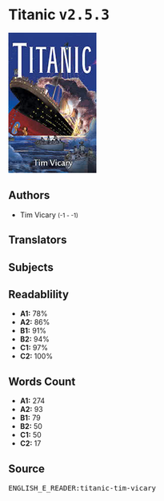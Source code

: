 # Titanic <kbd>v2.5.3</kbd>

![](./cover.medium.jpg "")

## Authors


 - Tim Vicary <small>(-1 - -1)</small>

## Translators



## Subjects



## Readablility


 - **A1:** 78%
 - **A2:** 86%
 - **B1:** 91%
 - **B2:** 94%
 - **C1:** 97%
 - **C2:** 100%

## Words Count


 - **A1:** 274
 - **A2:** 93
 - **B1:** 79
 - **B2:** 50
 - **C1:** 50
 - **C2:** 17

## Source


<kbd>ENGLISH_E_READER:titanic-tim-vicary</kbd>
